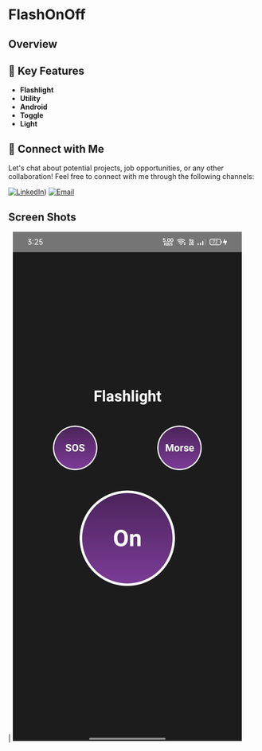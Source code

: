 # FlashOnOff
## Overview


## 🚀 Key Features
- **Flashlight**
- **Utility**
- **Android**
- **Toggle**
- **Light**


## 🤝 Connect with Me
Let's chat about potential projects, job opportunities, or any other collaboration! Feel free to connect with me through the following channels:

[![LinkedIn]([https://img.shields.io/badge/LinkedIn-Connect-blue?style=for-the-badge&logo=linkedin)](https://www.linkedin.com/in/muhammad-zohaib-imtiaz-dev/))
[![Email](https://img.shields.io/badge/Email-Drop%20a%20Message-red?style=for-the-badge&logo=gmail)](mailto:mzkhan9610@gmail.com)

## Screen Shots

| ![Screenshot 1](https://github.com/ZohaibKhanDev/FlashOnOff/blob/master/app/screenshots/Screenshot_2024-08-02-15-25-44-72_db4530a6d34827b859b94f7e91452371.jpg)
